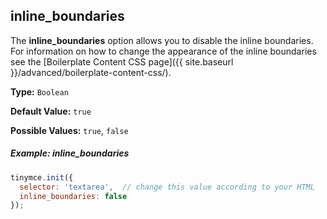 ## inline_boundaries

The **inline_boundaries** option allows you to disable the inline boundaries. For information on how to change the appearance of the inline boundaries see the [Boilerplate Content CSS page]({{ site.baseurl }}/advanced/boilerplate-content-css/).

**Type:** `Boolean`

**Default Value:** `true`

**Possible Values:** `true`, `false`

##### Example: inline_boundaries

```js
tinymce.init({
  selector: 'textarea',  // change this value according to your HTML
  inline_boundaries: false
});
```
